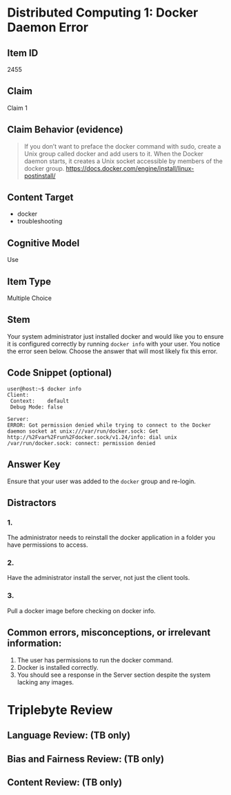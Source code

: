 # Distributed Computing 1: Docker Daemon Error

## Item ID
2455

## Claim
Claim 1

## Claim Behavior (evidence)
> If you don’t want to preface the docker command with sudo, create a Unix group called docker and add users to it. When the Docker daemon starts, it creates a Unix socket accessible by members of the docker group.
> https://docs.docker.com/engine/install/linux-postinstall/


## Content Target
- docker
- troubleshooting

## Cognitive Model
Use

## Item Type
Multiple Choice

## Stem
Your system administrator just installed docker and would like you to ensure it is configured correctly by running `docker info` with your user. You notice the error seen below. Choose the answer that will most likely fix this error.

## Code Snippet (optional)
```
user@host:~$ docker info
Client:
 Context:    default
 Debug Mode: false

Server:
ERROR: Got permission denied while trying to connect to the Docker daemon socket at unix:///var/run/docker.sock: Get http://%2Fvar%2Frun%2Fdocker.sock/v1.24/info: dial unix /var/run/docker.sock: connect: permission denied
```

## Answer Key
Ensure that your user was added to the `docker` group and re-login.

## Distractors
### 1.
The administrator needs to reinstall the docker application in a folder you have permissions to access.

### 2.
Have the administrator install the server, not just the client tools.

### 3.
Pull a docker image before checking on docker info.

## Common errors, misconceptions, or irrelevant information:
1. The user has permissions to run the docker command.
2. Docker is installed correctly.
3. You should see a response in the Server section despite the system lacking any images.

# Triplebyte Review

## Language Review: (TB only)

## Bias and Fairness Review: (TB only)

## Content Review: (TB only)
